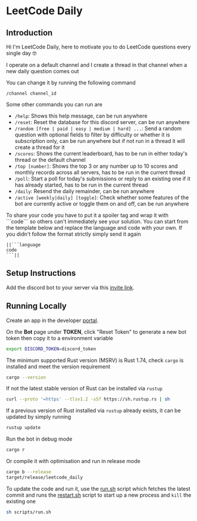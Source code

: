 # LeetCode Daily

## Introduction

Hi I'm LeetCode Daily, here to motivate you to do LeetCode questions every single day 🤓

I operate on a default channel and I create a thread in that channel when a new daily question comes out

You can change it by running the following command

```discord
/channel channel_id
```

Some other commands you can run are

* `/help`: Shows this help message, can be run anywhere
* `/reset`: Reset the database for this discord server, can be run anywhere
* `/random [free | paid | easy | medium | hard] ...`: Send a random question with optional fields to filter by difficulty or whether it is subscription only, can be run anywhere but if not run in a thread it will create a thread for it
* `/scores`: Shows the current leaderboard, has to be run in either today's thread or the default channel
* `/top [number]`: Shows the top 3 or any number up to 10 scores and monthly records across all servers, has to be run in the current thread
* `/poll`: Start a poll for today's submissions or reply to an existing one if it has already started, has to be run in the current thread
* `/daily`: Resend the daily remainder, can be run anywhere
* `/active [weekly|daily] [toggle]`: Check whether some features of the bot are currently active or toggle them on and off, can be run anywhere

To share your code you have to put it a spoiler tag and wrap it with \```code\``` so others can't immediately see your solution. You can start from the template below and replace the language and code with your own. If you didn't follow the format strictly simply send it again

```discord
||```language
code
```||
```

## Setup Instructions

Add the discord bot to your server via this [invite link](https://discord.com/oauth2/authorize?client_id=1235892312463245322&permissions=8&scope=bot).

## Running Locally

Create an app in the developer [portal](https://discord.com/developers/applications?new_application=true).

On the **Bot** page under **TOKEN**, click "Reset Token" to generate a new bot token then copy it to a environment variable

```bash
export DISCORD_TOKEN=discord_token
```

The minimum supported Rust version (MSRV) is Rust 1.74, check `cargo` is installed and meet the version requirement

```bash
cargo --version
```

If not the latest stable version of Rust can be installed via `rustup`

```bash
curl --proto '=https' --tlsv1.2 -sSf https://sh.rustup.rs | sh
```

If a previous version of Rust installed via `rustup` already exists, it can be updated by simply running

```bash
rustup update
```

Run the bot in debug mode

```bash
cargo r
```

Or compile it with optimisation and run in release mode

```bash
cargo b --release
target/release/leetcode_daily
```

To update the code and run it, use the [run.sh](scripts/run.sh) script which fetches the latest commit and runs the [restart.sh](scripts/restart.sh) script to start up a new process and `kill` the existing one

```bash
sh scripts/run.sh
```
